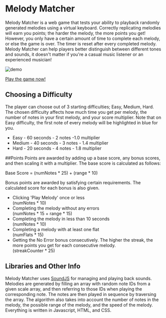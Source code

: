 # Melody Matcher

Melody Matcher is a web game that tests your ability to playback randomly generated melodies using a virtual keyboard.
Correctly replicating melodies will earn you points; the harder the melody, the more points you get!
However, you only have a certain amount of time to complete each melody, or else the game is over.
The timer is reset after every completed melody.
Melody Matcher can help players better distinguish between different tones and sounds, it doesn't matter if you're a casual music listener or an experienced musician!

![demo](/src/img/demo.png)

[Play the game now!](http://miaoxiao.github.io/Melody-Matcher/)

## Choosing a Difficulty
The player can choose out of 3 starting difficulties; Easy, Medium, Hard. 
The chosen difficulty affects how much time you get per melody, the number of notes in your first melody, and your score multiplier.
Note that on Easy difficulty, the first note of every melody will be highlighted in blue for you.

* Easy - 60 seconds - 2 notes -1.0 multiplier
* Medium - 40 seconds - 3 notes - 1.4 multiplier
* Hard - 20 seconds - 4 notes - 1.8 multiplier

##Points
Points are awarded by adding up a base score, any bonus scores, and then scaling it with a multiplier. The base score is calculated as follows:

Base Score = (numNotes * 25) + (range * 10)

Bonus points are awarded by satisfying certain requirements.
The calculated score for each bonus is also given.

* Clicking 'Play Melody' once or less<br>(numNotes * 10)
* Completing the melody without any errors<br>(numNotes * 15 + range * 15)
* Completing the melody in less than 10 seconds <br>(numNotes * 10)
* Completing a melody with at least one flat <br>(numFlats * 15)
* Getting the No Error bonus consecutively. The higher the streak, the more points you get for each consecutive melody.<br> (streakCounter * 25)

## Libraries and Other Info
Melody Matcher uses [SoundJS](http://www.createjs.com/SoundJS) for managing and playing back sounds.
Melodies are generated by filling an array with random note IDs from a given scale array, and then referring to those IDs when playing the corresponding note.
The notes are then played in sequence by traversing the array.
The algorithm also takes into account the number of notes in the melody, the possible range of the melody, and the speed of the melody.
Everything is written in Javascript, HTML, and CSS.
